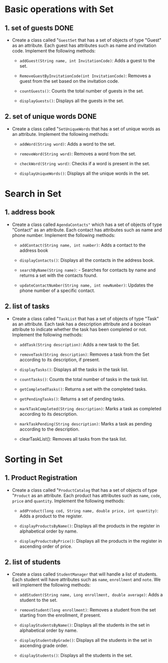 # Basic operations with Set

## 1. set of guests DONE

- Create a class called "``GuestSet`` that has a set of objects of type "Guest" as an attribute. Each guest has attributes such as name and invitation code. Implement the following methods:

    - ``addGuest(String name, int InvitationCode)``: Adds a guest to the set.

    - ``RemoveGuestByInvitationCode(int InvitationCode)``: Removes a guest from the set based on the invitation code.

    - ``countGuests()``: Counts the total number of guests in the set.

    - ``displayGuests()``: Displays all the guests in the set.

## 2. set of unique words DONE

- Create a class called "``SetUniqueWords`` that has a set of unique words as an attribute. Implement the following methods:

    - ``addWord(String word)``: Adds a word to the set.

    - ``removeWord(String word)``: Removes a word from the set.

    - ``checkWord(String word)``: Checks if a word is present in the set.

    - ``displayUniqueWords()``: Displays all the unique words in the set.

# Search in Set

## 1. address book

- Create a class called ``AgendaContacts"`` which has a set of objects of type "Contact" as an attribute. Each contact has attributes such as name and phone number. Implement the following methods:

    - ``addContact(String name, int number)``: Adds a contact to the address book

    - ``displayContacts()``: Displays all the contacts in the address book.

    - ``searchByName(String name)``: - Searches for contacts by name and returns a set with the contacts found.

    - ``updateContactNumber(String name, int newNumber)``: Updates the phone number of a specific contact.

## 2. list of tasks

- Create a class called "``TaskList`` that has a set of objects of type "Task" as an attribute. Each task has a description attribute and a boolean attribute to indicate whether the task has been completed or not. Implement the following methods:

    - ``addTask(String description)``: Adds a new task to the Set.

    - ``removeTask(String description)``: Removes a task from the Set according to its description, if present.

    - ``displayTasks()``: Displays all the tasks in the task list.

    - ``countTasks()``: Counts the total number of tasks in the task list.

    - ``getCompletedTasks()``: Returns a set with the completed tasks.

    - ``getPendingTasks()``: Returns a set of pending tasks.

    - ``markTaskCompleted(String description)``: Marks a task as completed according to its description.

    - ``markTaskPending(String description)``: Marks a task as pending according to the description.

    - clearTaskList(): Removes all tasks from the task list.

# Sorting in Set

## 1. Product Registration

- Create a class called "``ProductCatalog`` that has a set of objects of type "``Product`` as an attribute. Each product has attributes such as ``name``, ``code``, ``price`` and ``quantity``. Implement the following methods:

    - ``addProduct(long cod, String name, double price, int quantity)``: Adds a product to the register.

    - ``displayProductsByName()``: Displays all the products in the register in alphabetical order by name.

    - ``displayProductsByPrice()``: Displays all the products in the register in ascending order of price.

## 2. list of students

- Create a class called ``StudentManager`` that will handle a list of students. Each student will have attributes such as ``name``, ``enrollment`` and ``note``. We will implement the following methods:

    - ``addStudent(String name, Long enrollment, double average)``: Adds a student to the set.

    - ``removeStudent(long enrollment)``: Removes a student from the set starting from the enrollment, if present.

    - ``displayStudentsByName()``: Displays all the students in the set in alphabetical order by name.

    - ``displayStudentsByGrade()``: Displays all the students in the set in ascending grade order.

    - ``displayStudents()``: Displays all the students in the set.
